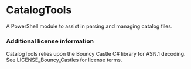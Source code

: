 # CatalogTools
A PowerShell module to assist in parsing and managing catalog files.

### Additional license information
CatalogTools relies upon the Bouncy Castle C# library for ASN.1 decoding. See LICENSE_Bouncy_Castles for license terms.

